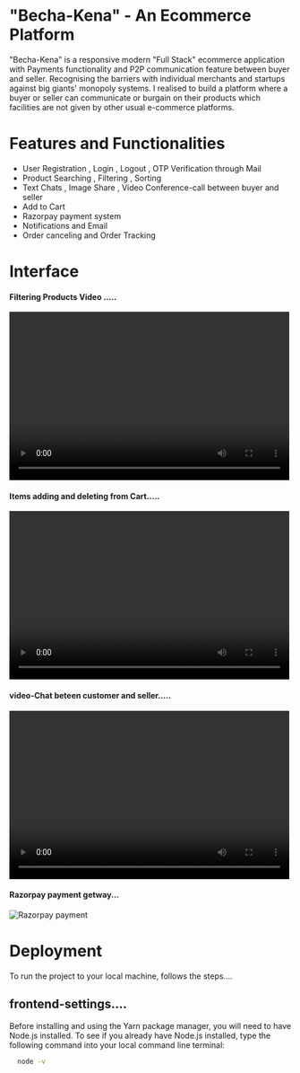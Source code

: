 # "Becha-Kena" - An Ecommerce Platform
"Becha-Kena" is a responsive modern "Full Stack" ecommerce application with Payments functionality and P2P communication feature between buyer and seller. Recognising the barriers with individual merchants and startups against big giants' monopoly systems. I realised to build a platform where a buyer or seller can communicate or burgain on their products which facilities are not given by other usual e-commerce platforms.

# Features and Functionalities
- User Registration , Login , Logout , OTP Verification through Mail 
- Product Searching , Filtering , Sorting 
- Text Chats , Image Share , Video Conference-call between buyer and seller
- Add to Cart
- Razorpay payment system
- Notifications and Email
- Order canceling and Order Tracking


# Interface

<h4>Filtering Products Video .....</h4>

<video width="500" height="300" src="https://github.com/nuruzz9134/Becha-Kena/assets/120547305/2d19474c-ee70-4b53-96de-d6d2b6ba1902"></video>

<h4>Items adding and deleting from Cart.....</h4>

<video width="500" height="300" src="https://github.com/nuruzz9134/Becha-Kena/assets/120547305/53f67724-de0f-4092-a99b-c3a5c3768096"></video>

<h4>video-Chat beteen customer and seller.....</h4>

<video width="500" height="300" src="https://github.com/nuruzz9134/Becha-Kena/assets/120547305/cfef3ff6-a1c1-41a2-9af5-f0e71decd741"></video>

<h4>Razorpay payment getway...</h4>
<img src="https://github.com/nuruzz9134/Becha-Kena/assets/120547305/257a755d-6fc0-413a-a919-843adb7db935" alt="Razorpay payment"/>

# Deployment
To run the project to your local machine, follows the steps.... 
## frontend-settings....
Before installing and using the Yarn package manager, you will need to have Node.js installed. To see if you already have Node.js installed, type the following command into your local command line terminal:

```bash
  node -v
```

